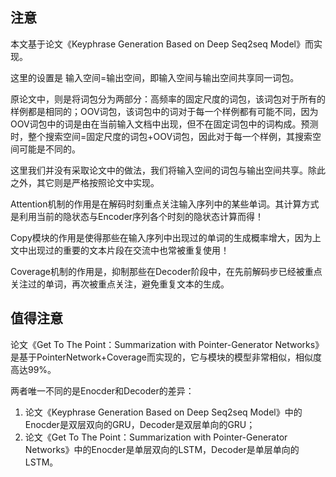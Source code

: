 ## 注意

本文基于论文《Keyphrase Generation Based on Deep Seq2seq Model》而实现。

这里的设置是 输入空间=输出空间，即输入空间与输出空间共享同一词包。

原论文中，则是将词包分为两部分：高频率的固定尺度的词包，该词包对于所有的样例都是相同的；OOV词包，该词包中的词对于每一个样例都有可能不同，因为OOV词包中的词是由在当前输入文档中出现，但不在固定词包中的词构成。预测时，整个搜索空间=固定尺度的词包+OOV词包，因此对于每一个样例，其搜索空间可能是不同的。

这里我们并没有采取论文中的做法，我们将输入空间的词包与输出空间共享。除此之外，其它则是严格按照论文中实现。

Attention机制的作用是在解码时刻重点关注输入序列中的某些单词。其计算方式是利用当前的隐状态与Encoder序列各个时刻的隐状态计算而得！

Copy模块的作用是使得那些在输入序列中出现过的单词的生成概率增大，因为上文中出现过的重要的文本片段在交流中也常被重复使用！

Coverage机制的作用是，抑制那些在Decoder阶段中，在先前解码步已经被重点关注过的单词，再次被重点关注，避免重复文本的生成。

## 值得注意

论文《Get To The Point：Summarization with Pointer-Generator Networks》是基于PointerNetwork+Coverage而实现的，它与模块的模型非常相似，相似度高达99%。

两者唯一不同的是Enocder和Decoder的差异：

1. 论文《Keyphrase Generation Based on Deep Seq2seq Model》中的Enocder是双层双向的GRU，Decoder是双层单向的GRU；
2. 论文《Get To The Point：Summarization with Pointer-Generator Networks》中的Enocder是单层双向的LSTM，Decoder是单层单向的LSTM。